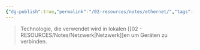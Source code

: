 ```yaml
---
{"dg-publish":true,"permalink":"/02-resources/notes/ethernet/","tags":["netzwerk"],"noteIcon":"","updated":"2025-08-26T16:35:03.815+02:00"}
---
```


> Technologie, die verwendet wird in lokalen [[02 - RESOURCES/Notes/Netzwerk\|Netzwerk]]en um Geräten zu verbinden.